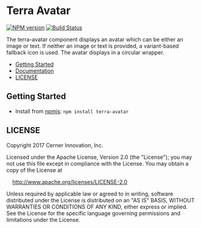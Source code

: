 # Terra Avatar


[![NPM version](http://img.shields.io/npm/v/terra-avatar.svg)](https://www.npmjs.org/package/terra-avatar)
[![Build Status](https://travis-ci.org/cerner/terra-core.svg?branch=master)](https://travis-ci.org/cerner/terra-core)

The terra-avatar component displays an avatar which can be either an image or text. If neither an image or text is provided, a variant-based fallback icon is used. The avatar displays in a circular wrapper.

- [Getting Started](#getting-started)
- [Documentation](https://github.com/cerner/terra-core/tree/master/packages/terra-avatar/docs)
- [LICENSE](#license)

## Getting Started

- Install from [npmjs](https://www.npmjs.com): `npm install terra-avatar`

## LICENSE

Copyright 2017 Cerner Innovation, Inc.

Licensed under the Apache License, Version 2.0 (the "License"); you may not use this file except in compliance with the License. You may obtain a copy of the License at

&nbsp;&nbsp;&nbsp;&nbsp;http://www.apache.org/licenses/LICENSE-2.0

Unless required by applicable law or agreed to in writing, software distributed under the License is distributed on an "AS IS" BASIS, WITHOUT WARRANTIES OR CONDITIONS OF ANY KIND, either express or implied. See the License for the specific language governing permissions and limitations under the License.
